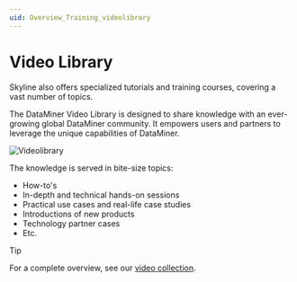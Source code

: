 ```yaml
---
uid: Overview_Training_videolibrary
---
```


# Video Library

Skyline also offers specialized tutorials and training courses, covering a vast number of topics.

The DataMiner Video Library is designed to share knowledge with an ever-growing global DataMiner community. It empowers users and partners to leverage the unique capabilities of DataMiner.

  ![Videolibrary](~/dataminer/images/TR_videolibrary.png)

The knowledge is served in bite-size topics:

- How-to's
- In-depth and technical hands-on sessions
- Practical use cases and real-life case studies
- Introductions of new products
- Technology partner cases
- Etc.

> [!TIP]
> For a complete overview, see our [video collection](https://www.youtube.com/@SkylineCommu).
